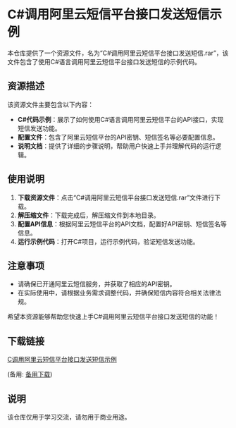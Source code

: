 # C#调用阿里云短信平台接口发送短信示例

本仓库提供了一个资源文件，名为“C#调用阿里云短信平台接口发送短信.rar”，该文件包含了使用C#语言调用阿里云短信平台接口发送短信的示例代码。

## 资源描述

该资源文件主要包含以下内容：

- **C#代码示例**：展示了如何使用C#语言调用阿里云短信平台的API接口，实现短信发送功能。
- **配置文件**：包含了阿里云短信平台的API密钥、短信签名等必要配置信息。
- **说明文档**：提供了详细的步骤说明，帮助用户快速上手并理解代码的运行逻辑。

## 使用说明

1. **下载资源文件**：点击“C#调用阿里云短信平台接口发送短信.rar”文件进行下载。
2. **解压缩文件**：下载完成后，解压缩文件到本地目录。
3. **配置API信息**：根据阿里云短信平台的API文档，配置好API密钥、短信签名等信息。
4. **运行示例代码**：打开C#项目，运行示例代码，验证短信发送功能。

## 注意事项

- 请确保已开通阿里云短信服务，并获取了相应的API密钥。
- 在实际使用中，请根据业务需求调整代码，并确保短信内容符合相关法律法规。

希望本资源能够帮助您快速上手C#调用阿里云短信平台接口发送短信的功能！

## 下载链接
[C调用阿里云短信平台接口发送短信示例](https://pan.quark.cn/s/02f294eae6aa) 

(备用: [备用下载](https://pan.baidu.com/s/1GQUBVMXUAg3nc1sJgIW61Q?pwd=1234))

## 说明

该仓库仅用于学习交流，请勿用于商业用途。
